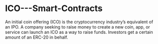 # ICO---Smart-Contracts
An initial coin offering (ICO) is the cryptocurrency industry’s equivalent of an IPO. A company seeking to raise money to create a new coin, app, or service can launch an ICO as a way to raise funds. Investors get a certain amount of an ERC-20 in behalf.
